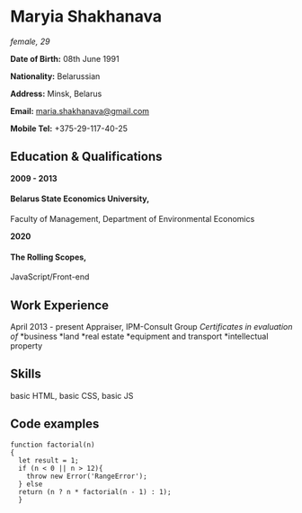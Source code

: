 # **Maryia Shakhanava**
_female, 29_

**Date of Birth:** 08th June 1991

**Nationality:** Belarussian

**Address:** Minsk, Belarus

**Email:** maria.shakhanava@gmail.com

**Mobile Tel:** +375-29-117-40-25

## **Education & Qualifications**

**2009 - 2013** 
#### Belarus State Economics University,
Faculty of Management, Department of Environmental Economics

**2020**    
#### The Rolling Scopes,
JavaScript/Front-end


## **Work Experience**
April 2013 - present
Appraiser,
IPM-Consult Group
_Certificates in evaluation of_
*business
*land
*real estate
*equipment and transport
*intellectual property

## **Skills**
basic HTML, basic CSS, basic JS
	
## **Code examples**
```
function factorial(n)
{
  let result = 1;
  if (n < 0 || n > 12){
    throw new Error('RangeError');
  } else
  return (n ? n * factorial(n - 1) : 1);
  }
  ```
